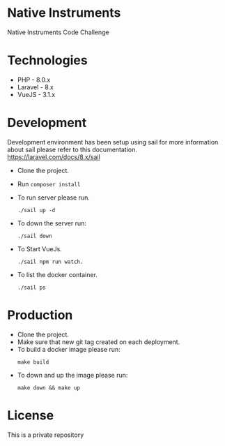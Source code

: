 # Native Instruments

Native Instruments Code Challenge

# Technologies

-   PHP - 8.0.x
-   Laravel - 8.x
-   VueJS - 3.1.x

# Development

Development environment has been setup using sail for more information about sail please refer to this documentation. https://laravel.com/docs/8.x/sail

-   Clone the project.

-   Run `composer install`

-   To run server please run.
    ```
    ./sail up -d
    ```
-   To down the server run:
    ```
    ./sail down
    ```
-   To Start VueJs.
    ```
    ./sail npm run watch.
    ```
-   To list the docker container.
    ```
    ./sail ps
    ```

# Production

-   Clone the project.
-   Make sure that new git tag created on each deployment.
-   To build a docker image please run:
    ```
    make build
    ```
-   To down and up the image please run:
    ```
    make down && make up
    ```

# License

This is a private repository
